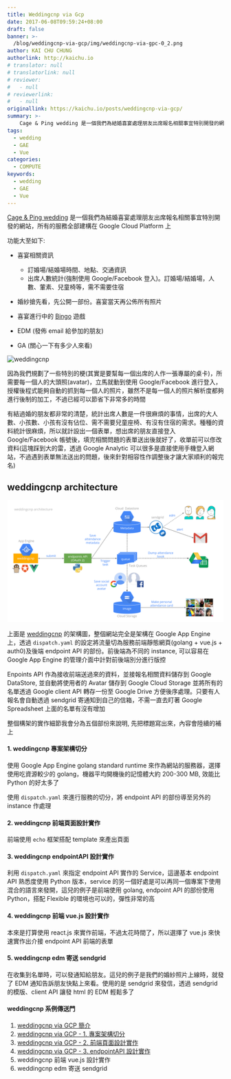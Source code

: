 ```yaml
---
title: Weddingcnp via Gcp
date: 2017-06-08T09:59:24+08:00
draft: false
banner: >-
  /blog/weddingcnp-via-gcp/img/weddingcnp-via-gpc-0_2.png
author: KAI CHU CHUNG
authorlink: http://kaichu.io
# translator: null
# translatorlink: null
# reviewer:
#   - null
# reviewerlink:
#   - null
originallink: https://kaichu.io/posts/weddingcnp-via-gcp/
summary: >-
    Cage & Ping wedding 是一個我們為結婚喜宴處理朋友出席報名相關事宜特別開發的網站，所有的服務全部建構在 Google Cloud Platform 上
tags:
  - wedding
  - GAE
  - Vue
categories:
  - COMPUTE
keywords:
  - wedding
  - GAE
  - Vue
---
```


[Cage & Ping wedding](http://weddingcnp.appspot.com/) 是一個我們為結婚喜宴處理朋友出席報名相關事宜特別開發的網站，所有的服務全部建構在 Google Cloud Platform 上

功能大至如下:

*   喜宴相關資訊
    
    *   訂婚場/結婚場時間、地點、交通資訊
    *   出席人數統計(強制使用 Google/Facebook 登入)。訂婚場/結婚場，人數、葷素、兒童椅等，需不需要住宿
*   婚紗搶先看，先公開一部份。喜宴當天再公佈所有照片
    
*   喜宴進行中的 [Bingo](http://weddingcnp.appspot.com/bingo) 遊戲
*   EDM (發佈 email 給參加的朋友)
*   GA (關心一下有多少人來看)

![weddingcnp](img/weddingcnp-via-gpc-0_1.png)

因為我們規劃了一些特別的梗(其實是要幫每一個出席的人作一張專屬的桌卡)，所需要每一個人的大頭照(avatar)，立馬就動到使用 Google/Facebook 進行登入，授權後程式能夠自動的抓到每一個人的照片，雖然不是每一個人的照片解析度都夠進行後制的加工，不過已經可以節省下非常多的時間

有結過婚的朋友都非常的清楚，統計出席人數是一件很麻煩的事情，出席的大人數、小孩數、小孩有沒有佔位、需不需要兒童座椅、有沒有住宿的需求。種種的資料統計很麻煩，所以就計設出一個表單，想出席的朋友直接登入 Google/Facebook 帳號後，填完相關問題的表單送出後就好了，收單前可以俢改資料(這塊踩到大的雷，透過 Google Analytic 可以很多是直接使用手機登入網站，不過遇到表單無法送出的問題，後來針對相容性作調整後才讓大家順利的報完名)

## weddingcnp architecture

![weddingcnp architecture](img/weddingcnp-via-gpc-0_2.png)

上面是 [weddingcnp](http://weddingcnp.appspot.com/) 的架構圖，整個網站完全是架構在 Google App Engine 上，透過 `dispatch.yaml` 的設定將流量切為服務前端靜態網頁(golang + vue.js + auth0)及後端 endpoint API 的部份。前後端為不同的 instance, 可以容易在 Google App Engine 的管理介面中計對前後端別分進行版控

Enpoints API 作為接收前端送過來的資料，並接報名相關資料儲存到 Google DataStore, 並自動將使用者的 Avatar 儲存到 Google Cloud Storage 並將所有的名單透過 Google client API 轉存一份至 Google Drive 方便後序處理。只要有人報名會自動透過 sendgrid 寄通知到自己的信箱，不需一直去盯著 Google Spreadsheet 上面的名單有沒有增加

整個構架的實作細節我會分為五個部份來說明, 先把標題寫出來，內容會陸續的補上

#### 1. weddingcnp 專案架構切分

使用 Google App Engine golang standard runtime 來作為網站的服務器，選擇使用吃資源較少的 golang，機器平均開機後的記憶體大約 200-300 MB, 效能比 Python 的好太多了

使用 `dispatch.yaml` 來進行服務的切分，將 endpoint API 的部份導至另外的 instance 作處理

#### 2. weddingcnp 前端頁面設計實作

前端使用 `echo` 框架搭配 template 來產出頁面

#### 3. weddingcnp endpointAPI 設計實作

利用 `dispatch.yaml` 來指定 endpoint API 實作的 Service，這邊基本 endpoint API 熟悉度使用 Python 版本，service 的另一個好處是可以再同一個專案下使用混合的語言來發開，這兒的例子是前端使用 golang, endpoint API 的部份使用 Python，搭配 Flexible 的環境也可以的，彈性非常的高

#### 4. weddingcnp 前端 vue.js 設計實作

本來是打算使用 react.js 來實作前端，不過太花時間了，所以選擇了 vue.js 來快速實作出介接 endpoint API 前端的表單

#### 5. weddingcnp edm 寄送 sendgrid

在收集到名單時，可以發通知給朋友。這兒的例子是我們的婚紗照片上線時，就發了 EDM 通知告訴朋友快點上來看。使用的是 sendgrid 來發信，透過 sendgrid 的模版、client API 讓發 html 的 EDM 輕鬆多了

#### weddingcnp 系例傳送門

1.  [weddingcnp via GCP 簡介](https://kaichu.io/2017/06/08/weddingcnp-via-gcp/)
2.  [weddingcnp via GCP - 1. 專案架構切分](https://kaichu.io/2017/06/12/weddingcnp-via-gcp-1/)
3.  [weddingcnp via GCP - 2. 前端頁面設計實作](https://kaichu.io/2017/06/18/weddingcnp-via-gcp-2/)
4.  [weddingcnp via GCP - 3. endpointAPI 設計實作](https://kaichu.io/2017/07/12/weddingcnp-via-gcp-3/)
5.  weddingcnp 前端 vue.js 設計實作
6.  weddingcnp edm 寄送 sendgrid